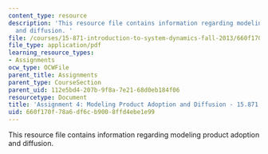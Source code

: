 ```yaml
---
content_type: resource
description: 'This resource file contains information regarding modeling product adoption
  and diffusion. '
file: /courses/15-871-introduction-to-system-dynamics-fall-2013/660f170f78a6df6cb9008ffd4ebe1e99_MIT15_871F13_ass4.pdf
file_type: application/pdf
learning_resource_types:
- Assignments
ocw_type: OCWFile
parent_title: Assignments
parent_type: CourseSection
parent_uid: 112e5bd4-207b-9f8a-7e21-68d0eb184f06
resourcetype: Document
title: 'Assignment 4: Modeling Product Adoption and Diffusion - 15.871 Fall 2013'
uid: 660f170f-78a6-df6c-b900-8ffd4ebe1e99
---
```

This resource file contains information regarding modeling product adoption and diffusion. 

